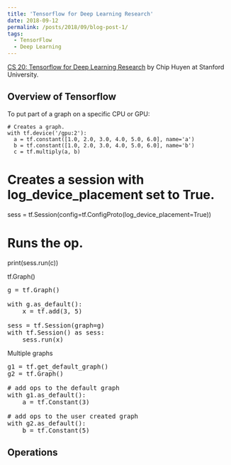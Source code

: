 ```yaml
---
title: 'Tensorflow for Deep Learning Research'
date: 2018-09-12
permalink: /posts/2018/09/blog-post-1/
tags:
  - TensorFlow
  - Deep Learning
---
```


[CS 20: Tensorflow for Deep Learning Research](http://web.stanford.edu/class/cs20si/index.html) by Chip Huyen at Stanford University.

## Overview of Tensorflow

To put part of a graph on a specific CPU or GPU:


    # Creates a graph.
    with tf.device('/gpu:2'):
      a = tf.constant([1.0, 2.0, 3.0, 4.0, 5.0, 6.0], name='a')
      b = tf.constant([1.0, 2.0, 3.0, 4.0, 5.0, 6.0], name='b')
      c = tf.multiply(a, b)

# Creates a session with log_device_placement set to True.
sess = tf.Session(config=tf.ConfigProto(log_device_placement=True))

# Runs the op.
print(sess.run(c))


tf.Graph()

<pre>
g = tf.Graph()

with g.as_default():
	x = tf.add(3, 5)
	
sess = tf.Session(graph=g)
with tf.Session() as sess:
	sess.run(x)
</pre>

Multiple graphs

<pre>
g1 = tf.get_default_graph()
g2 = tf.Graph()

# add ops to the default graph
with g1.as_default():
	a = tf.Constant(3)

# add ops to the user created graph
with g2.as_default():
	b = tf.Constant(5)
</pre>

## Operations

